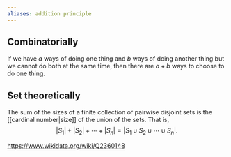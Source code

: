 ```yaml
---
aliases: addition principle
---
```

## Combinatorially
If we have $a$ ways of doing one thing and $b$ ways of doing another thing but we cannot do both at the same time, then there are $a+b$ ways to choose to do one thing.
## Set theoretically
The sum of the sizes of a finite collection of pairwise disjoint sets is the [[cardinal number|size]] of the union of the sets. That is,
$$|S_1| + |S_2| + \cdots + |S_n| = |S_1\cup S_2\cup\cdots\cup S_n|.$$

https://www.wikidata.org/wiki/Q2360148